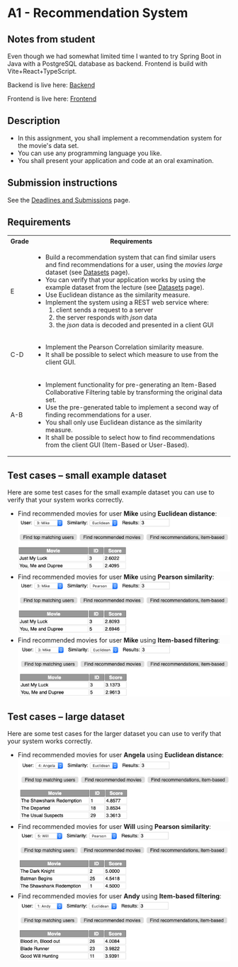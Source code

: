 # A1 - Recommendation System

## Notes from student

Even though we had somewhat limited time I wanted to try Spring Boot in Java with a PostgreSQL database as backend.
Frontend is build with Vite+React+TypeScript.

Backend is live here: [Backend](https://sebs-assignment-1-backend.herokuapp.com/)

Frontend is live here: [Frontend](https://sebs-assignment-1-frontend.herokuapp.com/)

## Description

* In this assignment, you shall implement a recommendation system for the movie's data set.
* You can use any programming language you like.
* You shall present your application and code at an oral examination.

## Submission instructions

See the [Deadlines and Submissions](https://coursepress.lnu.se/courses/web-intelligence/study-guide/deadlines-and-submissions) page.

## Requirements

<table>
  <tr>
    <th>Grade</th>
    <th>Requirements</th>
  </tr>
  <tr>
    <td>E</td>
    <td>
      <ul>
        <li>Build a recommendation system that can find similar users and find recommendations for a user, using the <em>movies large</em> dataset (see <a href="https://coursepress.lnu.se/courses/web-intelligence/assignments/datasets">Datasets</a> page).</li>
        <li>You can verify that your application works by using the example dataset from the lecture (see <a href="https://coursepress.lnu.se/courses/web-intelligence/assignments/datasets">Datasets</a> page).</li>
        <li>Use Euclidean distance as the similarity measure.</li>
        <li>Implement the system using a REST web service where:
          <ol>
            <li>client sends a request to a server</li>
            <li>the server responds with <em>json</em> data</li>
            <li>the <em>json</em> data is decoded and presented in a client GUI</li>
          </ol>
        </li>
      </ul>
    </td>
  </tr>
  <tr>
    <td>C-D</td>
    <td>
    <ul>
      <li>Implement the Pearson Correlation similarity measure.</li>
      <li>It shall be possible to select which measure to use from the client GUI.</li>
    </ul>
    </td>
  </tr>
  <tr>
    <td>A-B</td>
    <td>
      <ul>
        <li>Implement functionality for pre-generating an Item-Based Collaborative Filtering table by transforming the original data set.</li>
        <li>Use the pre-generated table to implement a second way of finding recommendations for a user.</li>
        <li>You shall only use Euclidean distance as the similarity measure.</li>
        <li>It shall be possible to select how to find recommendations from the client GUI (Item-Based or User-Based).</li>
      </ul>
    </td>
  </tr>
</table>

## Test cases – small example dataset

Here are some test cases for the small example dataset you can use to verify that your system works correctly.

* Find recommended movies for user **Mike** using **Euclidean distance**:<br />![A1-small-Ex1.png](.readme/A1-small-Ex1.png)
* Find recommended movies for user **Mike** using **Pearson similarity**:<br />![A1-small-Ex2.png](.readme/A1-small-Ex2.png)
* Find recommended movies for user **Mike** using **Item-based filtering**:<br />![A1-small-Ex3.png](.readme/A1-small-Ex3.png)

## Test cases – large dataset

Here are some test cases for the larger dataset you can use to verify that your system works correctly.

* Find recommended movies for user **Angela** using **Euclidean distance**:<br />![A1-Ex1.png](.readme/A1-Ex1.png)
* Find recommended movies for user **Will** using **Pearson similarity**:<br />![A1-Ex2.png](.readme/A1-Ex2.png)
* Find recommended movies for user **Andy** using **Item-based filtering**:<br />![A1-Ex3.png](.readme/A1-Ex3.png)
